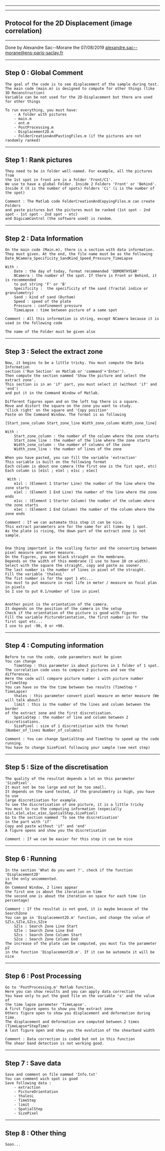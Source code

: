 ----------------------------------------------------------------------
----------------------------------------------------------------------
Protocol for the 2D Displacement (image correlation)
----------------------------------------------------------------------
----------------------------------------------------------------------

Done by Alexandre Sac--Morane the 07/08/2019
alexandre.sac--morane@ens-paris-saclay.fr

----------------------------------------------------------------------
Step 0 : Global Comment
----------------------------------------------------------------------

    The goal of the code is to see displacement of the sample during test.
    The main code (main.m) is designed to compute for other things (like 3D Reconstruction)
    Variable can be not used for the 2D-Displacement but there are used for other things

    To run everything, you must have:
        - A folder with pictures
        - main.m
        - ent.m
        - PostProcessing.m
        - Displacement2D.m
        - FolderCreationAndPastingFiles.m (if the pictures are not randomly ranked)

----------------------------------------------------------------------
Step 1 : Rank pictures
----------------------------------------------------------------------

	They need to be in folder well-named. For example, all the pictures from
    the 1st spot in front are in a folder 'Front/C1'.
	We use to have a global Folder. Inside 2 Folders 'Front' or 'Behind'.
    Inside X (X is the number of spots) Folders 'Ci' (i is the number of the spot)

    Comment : The Matlab code FolderCreationAndCopyingFiles.m can create Folders
    and paste pictures but the pictures must be ranked (1st spot - 2nd spot - 1st spot - 2nd spot - etc)
    and DigicamControl (the software used) is random.

----------------------------------------------------------------------
Step 2 : Data Information
----------------------------------------------------------------------

    On the main code (Main.m), there is a section with data information.
    They must given. At the end, the file name must be as the following
    Date_NCamera_Specificity_SandKind_Speed_Pressure_TimeLapse

    With :
        Date : the day of today, format recommended 'DDMONTHYEAR'
        NCamera : the number of the spot. If there is Front or Behind, it is recommended
        to put string 'F' or 'B'
        Specificity :  the specificity of the sand (fractal indice or granulometry)
        Sand : kind of sand (Durham)
        Speed : speed of the plate
        Pressure : confinement pressure
        TimeLapse : time between picture of a same spot

    Comment : All this information is string, except NCamera because it is used in the following code

    The name of the Folder must be given also

----------------------------------------------------------------------
Step 3 : Select the extract zone
----------------------------------------------------------------------

    Now, it begins to be a little tricky. You must compute the Data Information
    section ('Run Section' on Matlab or 'command'+'Enter').
    Then compute the section nammed 'Show the picture and select the extract zone'.
    This section is in an 'if' part, you must select it (without 'if' and 'end')
    and put it in the Command Window of Matlab.

    Different figures open and on the left top there is a square.
    Move and distort the square on the zone you want to study.
    'Click right' on the square and 'Copy position'
    Paste on the Command Window. The format is as following

    [Start_zone_column Start_zone_line Width_zone_column Width_zone_line]

    With :
        Start_zone_column : the number of the column where the zone starts
        Start_zone_line : the number of the line where the zone starts
        Width_zone_column : the number of columns of the zone
        Width_zone_line : the number of lines of the zone

    When you have pasted, you can fill the variable 'extraction'
    This variable is built on the following format
    Each column is about one camera (the first one is the fist spot, etc)
    Each column is [e1sl ; e1el ; e1sc ; e1ec]

     With :
        e1sl : (Element 1 Starter Line) the number of the line where the zone starts
        e1el : (Element 1 End Line) the number of the line where the zone ends
        e1sc : (Element 1 Starter Column) the number of the column where the zone starts
        e1ec : (Element 1 End Column) the number of the column where the zone ends

    Comment : If we can automate this step it can be nice.
    This extract parameters are for the same for all times by 1 spot.
    As the plate is rising, the down part of the extract zone is not sample.


    One thing important is the scalling factor and the converting between
    pixel measure and meter measure.
    On the figures, you see black straight on the membrane.
    Depends on the width of this membrane (I use to have 10 cm width).
    Select with the square the straight, copy and paste as sooner.
    The last number is the number of lines in pixel of the straight.
    Fill the variable 'thalesL'
    The fist number is for the spot 1 etc...
    You must to put measure in real life in meter / measure on focal plan in pixels
    So I use to put 0.1/number of line in pixel


    Another point is the orientation of the camera.
    It depends on the position of the camera in the setup
    Check if the orientation of the picture is good with figures
    Fill the variable PictureOrientation, the first number is for the first spot etc...
    I use to put -90, 0 or +90.

----------------------------------------------------------------------
Step 4 : Computing information
----------------------------------------------------------------------

    Before to run the code, code parameters must be given
    You can change
        TimeStep : this parameter is about pictures in 1 folder of 1 spot.
    The correlation code uses to compare 2 pictures and see the differences.
    Here the code will compare picture number i with picture number i+TimeStep
    You can have so the the time between two results (TimeStep * TimeLapse)
        thales : this parameter convert pixel measure on meter measure (We will talk about)
        limit : this is the number of the lines and column between the border
    of the extract zone and the first discretisation.
        SpatiaStep : the number of line and column between 2 discretisations.
        SizePixel : size of 1 discretisation with the format [Number_of_lines Number_of_columns]

    Comment : You can change SpatialStep and TimeStep to speed up the code running.
    You have to change SizePixel following your sample (see next step)

----------------------------------------------------------------------
Step 5 : Size of the discretisation
----------------------------------------------------------------------

    The quality of the resultat depends a lot on this parameter 'SizePixel'.
    It must not be too large and not be too small.
    It depends on the sand tested, if the granulometry is high, you have to use
    large discretisation for example.
    To see the discretisation of one picture, it is a little tricky
    You must to run the computing information (expecially
    e1sl,e1el,e1sc,e1ec,SpatialStep,SizePixel)
    Go to the section nammed 'To see the discretisation'
    in the part with 'if'
    Copy and paste without 'if' and 'end'
    A figure opens and show you the discretisation

    Comment : If we can be easier for this step it can be nice

----------------------------------------------------------------------
Step 6 : Running
----------------------------------------------------------------------

    In the section 'What do you want ?', check if the function 'Displacement2D'
    is the only uncommented.
    Run
    On Command Window, 2 lines appear
    the first one is about the iteration on time
    the second one is about the iteration on space for each time (in percentage)

    Comment : If the resultat is not good, it is maybe because of the SearchZone
    You can go in 'Displacement2D.m' function, and change the value of SZls,SZle,SZcs,SZce
        SZls : Search Zone Line Start
        SZle : Search Zone Line End
        SZcs : Search Zone Column Start
        SZce : Search Zone Column End
    The increase of the plate can be computed, you must fix the parameter p2
    in the function 'Displacement2D.m'. If it can be automate it will be nice

----------------------------------------------------------------------
Step 6 : Post Processing
----------------------------------------------------------------------
    Go to 'PostProcessing.m' Matlab function.
    Here you can show results and you can apply data correction
    You have only to put the good file on the variable 's' and the value of
    the time lapse parameter 'TimeLapse'.
    A first figure opens to show you the extract zone
    Others figure open to show you displacement and deformation during time.
    The displacement and deformation are computed between 2 times (TimeLapse*StepTime)
    A last figure open and show you the evolution of the shearband width

    Comment : Data correction is coded but not in this function
    The shear band detection is not working good.

----------------------------------------------------------------------
Step 7 : Save data
----------------------------------------------------------------------

    Save and comment on file nammed 'Info.txt'
    You can comment wich spot is good
    Save following data :
        - extraction
        - PictureOrientation
        - thalesL
        - TimeStep
        - limit
        - SpatialStep
        - SizePixel


----------------------------------------------------------------------
Step 8 : Other thing
----------------------------------------------------------------------

    Soon...
